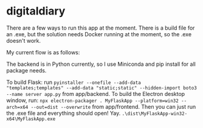 # digitaldiary

There are a few ways to run this app at the moment. There is a build file for an .exe, but the solution needs Docker running at the moment, so the .exe doesn't work.

My current flow is as follows:

The backend is in Python currently, so I use Miniconda and pip install for all package needs.

To build Flask: run ```pyinstaller --onefile --add-data "templates;templates" --add-data "static;static" --hidden-import boto3 --name server app.py``` from app/backend.
To build the Electron desktop window, run: ```npx electron-packager . MyFlaskApp --platform=win32 --arch=x64 --out=dist --overwrite``` from app/frontend. Then you can just run the .exe file and everything should open! Yay. ```.\dist\MyFlaskApp-win32-x64\MyFlaskApp.exe```

